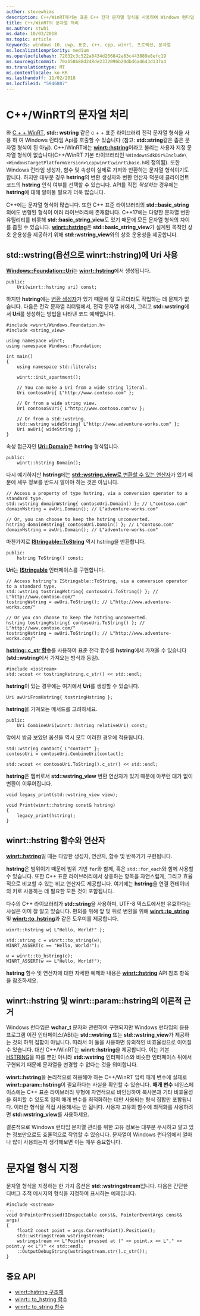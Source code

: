 ```yaml
---
author: stevewhims
description: C++/WinRT에서는 표준 C++ 전각 문자열 형식을 사용하여 Windows 런타임 API를 호출하거나, 혹은 winrt::hstring 형식을 사용할 수 있습니다.
title: C++/WinRT의 문자열 처리
ms.author: stwhi
ms.date: 10/03/2018
ms.topic: article
keywords: windows 10, uwp, 표준, c++, cpp, winrt, 프로젝션, 문자열
ms.localizationpriority: medium
ms.openlocfilehash: 72032c3c522a8434d266842a83c443889e8efc19
ms.sourcegitcommit: 70ab58b88d248de2332096b20dbd6a4643d137a4
ms.translationtype: MT
ms.contentlocale: ko-KR
ms.lasthandoff: 11/02/2018
ms.locfileid: "5946807"
---
```

# <a name="string-handling-in-cwinrt"></a>C++/WinRT의 문자열 처리

와 [C + + WinRT](/windows/uwp/cpp-and-winrt-apis/intro-to-using-cpp-with-winrt), **std:: wstring** 같은 c + + 표준 라이브러리 전각 문자열 형식을 사용 하 여 Windows 런타임 Api를 호출할 수 있습니다 (참고: **std::string**같은 좁은 문자열 형식이 된 아님). C++/WinRT에는 [**winrt::hstring**](/uwp/cpp-ref-for-winrt/hstring)이라고 불리는 사용자 지정 문자열 형식이 없습니다(C++/WinRT 기본 라이브러리인 `%WindowsSdkDir%Include\<WindowsTargetPlatformVersion>\cppwinrt\winrt\base.h`에 정의됨). 또한 Windows 런타임 생성자, 함수 및 속성이 실제로 가져와 반환하는 문자열 형식이기도 합니다. 하지만 대부분 경우 **hstring**의 변환 생성자와 변환 연산자 덕분에 클라이언트 코드의 **hstring** 인식 여부를 선택할 수 있습니다. API를 직접 *작성하는* 경우에는 **hstring**에 대해 알아둘 필요가 더욱 많습니다.

C++에는 문자열 형식이 많습니다. 또한 C++ 표준 라이브러리의 **std::basic_string** 외에도 변형된 형식이 여러 라이브러리에 존재합니다. C++17에는 다양한 문자열 변환 유틸리티를 비롯해 **std::basic_string_view**도 있기 때문에 모든 문자열 형식의 차이를 좁힐 수 있습니다.  [**winrt::hstring**](/uwp/cpp-ref-for-winrt/hstring)은 **std::basic_string_view**가 설계된 목적인 상호 운용성을 제공하기 위해 **std::wstring_view**와의 상호 운용성을 제공합니다.

## <a name="using-stdwstring-and-optionally-winrthstring-with-uri"></a>**std::wstring**(옵션으로 **winrt::hstring**)에 **Uri** 사용
[**Windows::Foundation::Uri**](/uwp/api/windows.foundation.uri)는 [**winrt::hstring**](/uwp/cpp-ref-for-winrt/hstring)에서 생성됩니다.

```cppwinrt
public:
    Uri(winrt::hstring uri) const;
```

하지만 **hstring**에는 [변환 생성자](/uwp/api/windows.foundation.uri#hstringhstring-constructor)가 있기 때문에 잘 모르더라도 작업하는 데 문제가 없습니다. 다음은 전각 문자열 리터럴에서, 전각 문자열 뷰에서, 그리고 **std::wstring**에서 **Uri**를 생성하는 방법을 나타낸 코드 예제입니다.

```cppwinrt
#include <winrt/Windows.Foundation.h>
#include <string_view>

using namespace winrt;
using namespace Windows::Foundation;

int main()
{
    using namespace std::literals;

    winrt::init_apartment();

    // You can make a Uri from a wide string literal.
    Uri contosoUri{ L"http://www.contoso.com" };

    // Or from a wide string view.
    Uri contosoSVUri{ L"http://www.contoso.com"sv };

    // Or from a std::wstring.
    std::wstring wideString{ L"http://www.adventure-works.com" };
    Uri awUri{ wideString };
}
```

속성 접근자인 [**Uri::Domain**](https://docs.microsoft.com/uwp/api/windows.foundation.uri.Domain)은 **hstring** 형식입니다.

```cppwinrt
public:
    winrt::hstring Domain();
```

다시 얘기하지만 **hstring**에는 [**std::wstring_view**로 변환할 수 있는 연산자](/uwp/api/hstring#hstringoperator-stdwstringview)가 있기 때문에 세부 정보를 반드시 알아야 하는 것은 아닙니다.

```cppwinrt
// Access a property of type hstring, via a conversion operator to a standard type.
std::wstring domainWstring{ contosoUri.Domain() }; // L"contoso.com"
domainWstring = awUri.Domain(); // L"adventure-works.com"

// Or, you can choose to keep the hstring unconverted.
hstring domainHstring{ contosoUri.Domain() }; // L"contoso.com"
domainHstring = awUri.Domain(); // L"adventure-works.com"
```

마찬가지로 [**IStringable::ToString**](https://msdn.microsoft.com/library/windows/desktop/dn302136) 역시 hstring을 반환합니다.

```cppwinrt
public:
    hstring ToString() const;
```

**Uri**는 [**IStringable**](https://msdn.microsoft.com/library/windows/desktop/dn302135) 인터페이스를 구현합니다.

```cppwinrt
// Access hstring's IStringable::ToString, via a conversion operator to a standard type.
std::wstring tostringWstring{ contosoUri.ToString() }; // L"http://www.contoso.com/"
tostringWstring = awUri.ToString(); // L"http://www.adventure-works.com/"

// Or you can choose to keep the hstring unconverted.
hstring tostringHstring{ contosoUri.ToString() }; // L"http://www.contoso.com/"
tostringHstring = awUri.ToString(); // L"http://www.adventure-works.com/"
```

[**hstring::c_str 함수**](/uwp/api/windows.foundation.uri#hstringcstr-function)를 사용하여 표준 전각 함수를 **hstring**에서 가져올 수 있습니다(**std::wstring**에서 가져오는 방식과 동일).

```cppwinrt
#include <iostream>
std::wcout << tostringHstring.c_str() << std::endl;
```
**hstring**이 있는 경우에는 여기에서 **Uri**를 생성할 수 있습니다.

```cppwinrt
Uri awUriFromHstring{ tostringHstring };
```

**hstring**을 가져오는 메서드를 고려하세요.

```cppwinrt
public:
    Uri CombineUri(winrt::hstring relativeUri) const;
```

앞에서 방금 보았던 옵션들 역시 모두 이러한 경우에 적용됩니다.

```cppwinrt
std::wstring contact{ L"contact" };
contosoUri = contosoUri.CombineUri(contact);
    
std::wcout << contosoUri.ToString().c_str() << std::endl;
```

**hstring**은 멤버로서 **std::wstring_view** 변환 연산자가 있기 때문에 아무런 대가 없이 변환이 이루어집니다.

```cppwinrt
void legacy_print(std::wstring_view view);

void Print(winrt::hstring const& hstring)
{
    legacy_print(hstring);
}
```

## <a name="winrthstring-functions-and-operators"></a>**winrt::hstring** 함수와 연산자
[**winrt::hstring**](/uwp/cpp-ref-for-winrt/hstring)일 때는 다양한 생성자, 연산자, 함수 및 반복기가 구현됩니다.

**hstring**은 범위이기 때문에 범위 기반 `for`와 함께, 혹은 `std::for_each`와 함께 사용할 수 있습니다. 또한 C++ 표준 라이브러리에서 상응하는 항목을 자연스럽게, 그리고 효율적으로 비교할 수 있는 비교 연산자도 제공합니다. 여기에는 **hstring**을 연결 컨테이너의 키로 사용하는 데 필요한 모든 것이 포함됩니다.

다수의 C++ 라이브러리가 **std::string**을 사용하며, UTF-8 텍스트에서만 유효하다는 사실은 이미 잘 알고 있습니다. 편의를 위해 앞 및 뒤로 변환을 위해 [**winrt::to_string**](/uwp/cpp-ref-for-winrt/to-string) 및 [**winrt::to_hstring**](/uwp/cpp-ref-for-winrt/to-hstring)과 같은 도우미를 제공합니다.

```cppwinrt
winrt::hstring w{ L"Hello, World!" };

std::string c = winrt::to_string(w);
WINRT_ASSERT(c == "Hello, World!");

w = winrt::to_hstring(c);
WINRT_ASSERT(w == L"Hello, World!");
```

**hstring** 함수 및 연산자에 대한 자세한 예제와 내용은 [**winrt::hstring**](/uwp/cpp-ref-for-winrt/hstring) API 참조 항목을 참조하세요.

## <a name="the-rationale-for-winrthstring-and-winrtparamhstring"></a>**winrt::hstring** 및 **winrt::param::hstring**의 이론적 근거
Windows 런타임은 **wchar_t** 문자와 관련하여 구현되지만 Windows 런타임의 응용 프로그램 이진 인터페이스(ABI)는 **std::wstring** 또는 **std::wstring_view**가 제공하는 것의 하위 집합이 아닙니다. 따라서 이 둘을 사용하면 유의적인 비효율성으로 이어질 수 있습니다. 대신 C++/WinRT는 **winrt::hstring**을 제공합니다. 이는 기본 [HSTRING](https://msdn.microsoft.com/library/windows/desktop/br205775)을 따를 뿐만 아니라 **std::wstring** 인터페이스와 비슷한 인터페이스 뒤에서 구현되기 때문에 문자열을 변경할 수 없다는 것을 의미합니다. 

**winrt::hstring**을 논리적으로 허용해야 하는 C++/WinRT 입력 매개 변수에 실제로 **winrt::param::hstring**이 필요하다는 사실을 확인할 수 있습니다. **매개 변수** 네임스페이스에는 C++ 표준 라이브러리 유형에 자연적으로 바인딩하여 복사본과 기타 비효율성을 회피할 수 있도록 입력 매개 변수를 최적화하는 데만 사용되는 형식 집합만 포함됩니다. 이러한 형식을 직접 사용해서는 안 됩니다. 사용자 고유의 함수에 최적화를 사용하려면 **std::wstring_view**를 사용하세요.

결론적으로 Windows 런타임 문자열 관리를 위한 고유 정보는 대부분 무시하고 알고 있는 정보만으로도 효율적으로 작업할 수 있습니다. 문자열이 Windows 런타임에서 얼마나 많이 사용되는지 생각해보면 이는 매우 중요합니다.

# <a name="formatting-strings"></a>문자열 형식 지정
문자열 형식을 지정하는 한 가지 옵션은 **std::wstringstream**입니다. 다음은 간단한 디버그 추적 메시지의 형식을 지정하여 표시하는 예제입니다.

```cppwinrt
#include <sstream>
...
void OnPointerPressed(IInspectable const&, PointerEventArgs const& args)
{
    float2 const point = args.CurrentPoint().Position();
    std::wstringstream wstringstream;
    wstringstream << L"Pointer pressed at (" << point.x << L"," << point.y << L")" << std::endl;
    ::OutputDebugString(wstringstream.str().c_str());
}
```

## <a name="important-apis"></a>중요 API
* [winrt::hstring 구조체](/uwp/cpp-ref-for-winrt/hstring)
* [winrt:: to_hstring 함수](/uwp/cpp-ref-for-winrt/to-hstring)
* [winrt:: to_string 함수](/uwp/cpp-ref-for-winrt/to-string)
